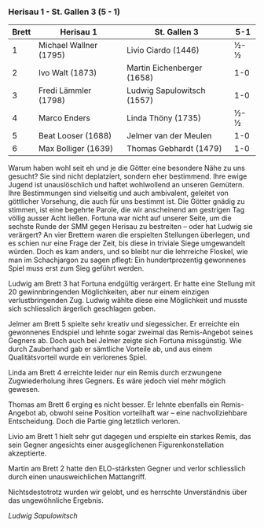 ### Herisau 1 - St. Gallen 3 (5 - 1)

| Brett | Herisau 1              | St. Gallen 3               | 5-1 |
|-------|------------------------|----------------------------|-----|
| 1     | Michael Wallner (1795) | Livio Ciardo (1446)        | ½-½ |
| 2     | Ivo Walt (1873)        | Martin Eichenberger (1658) | 1-0 |
| 3     | Fredi Lämmler (1798)   | Ludwig Sapulowitsch (1557) | 1-0 |
| 4     | Marco Enders           | Linda Thöny (1735)         | ½-½ |
| 5     | Beat Looser (1688)     | Jelmer van der Meulen      | 1-0 |
| 6     | Max Bolliger (1639)    | Thomas Gebhardt (1479)     | 1-0 |

Warum haben wohl seit eh und je die Götter eine besondere Nähe zu uns gesucht? Sie sind nicht deplatziert, sondern eher
bestimmend. Ihre ewige Jugend ist unauslöschlich und haftet wohlwollend an unseren Gemütern. Ihre Bestimmungen sind
vielseitig und auch ambivalent, geleitet von göttlicher Vorsehung, die auch für uns bestimmt ist. Die Götter gnädig zu
stimmen, ist eine begehrte Parole, die wir anscheinend am gestrigen Tag völlig ausser Acht ließen. Fortuna war nicht auf
unserer Seite, um die sechste Runde der SMM gegen Herisau zu bestreiten – oder hat Ludwig sie verärgert? An vier
Brettern waren die erspielten Stellungen überlegen, und es schien nur eine Frage der Zeit, bis diese in triviale Siege
umgewandelt würden. Doch es kam anders, und so bleibt nur die lehrreiche Floskel, wie man im Schachjargon zu sagen
pflegt: Ein hundertprozentig gewonnenes Spiel muss erst zum Sieg geführt werden.

Ludwig am Brett 3 hat Fortuna endgültig verärgert. Er hatte eine Stellung mit 20 gewinnbringenden Möglichkeiten, aber
nur einem einzigen verlustbringenden Zug. Ludwig wählte diese eine Möglichkeit und musste sich schliesslich ärgerlich
geschlagen geben.

Jelmer am Brett 5 spielte sehr kreativ und siegessicher. Er erreichte ein gewonnenes Endspiel und lehnte sogar zweimal
das Remis-Angebot seines Gegners ab. Doch auch bei Jelmer zeigte sich Fortuna missgünstig. Wie durch Zauberhand gab er
sämtliche Vorteile ab, und aus einem Qualitätsvorteil wurde ein verlorenes Spiel.

Linda am Brett 4 erreichte leider nur ein Remis durch erzwungene Zugwiederholung ihres Gegners. Es wäre jedoch viel mehr
möglich gewesen.

Thomas am Brett 6 erging es nicht besser. Er lehnte ebenfalls ein Remis-Angebot ab, obwohl seine Position vorteilhaft
war – eine nachvollziehbare Entscheidung. Doch die Partie ging letztlich verloren.

Livio am Brett 1 hielt sehr gut dagegen und erspielte ein starkes Remis, das sein Gegner angesichts einer ausgeglichenen
Figurenkonstellation akzeptierte.

Martin am Brett 2 hatte den ELO-stärksten Gegner und verlor schliesslich durch einen unausweichlichen Mattangriff.

Nichtsdestotrotz wurden wir gelobt, und es herrschte Unverständnis über das ungewöhnliche Ergebnis.

_Ludwig Sapulowitsch_
